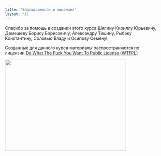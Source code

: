 ```yaml
---
title: 'Благодарности и лицензия'
layout: nil
---
```


Спасибо за помощь в создании этого курса Шилину Кириллу Юрьевичу, Демешеву Борису Борисовичу, Александру Тишину, Рыбаку Константину, Соловью Владу и Осипову Семёну!

Созданные для данного курса материалы распространяются по лицензии [Do What The Fuck You Want To Public License (WTFPL)](http://www.wtfpl.net/)

<img align="center" src="https://raw.githubusercontent.com/FUlyankin/LaTeX/master/settings_instruction/lion.png" height="300" width="400"> 
<br>
<br>

